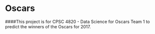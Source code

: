# Oscars
####This project is for CPSC 4820 - Data Science for Oscars Team 1 to predict the winners of the Oscars for 2017.
